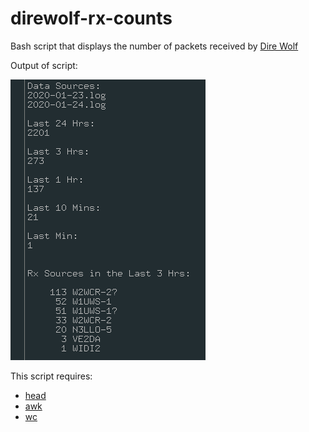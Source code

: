 # direwolf-rx-counts
Bash script that displays the number of packets received by [Dire Wolf](https://github.com/wb2osz/direwolf)

Output of script:

![output](./screenshot.png)

This script requires:
* [head](https://en.wikipedia.org/wiki/Head_(Unix))
* [awk](https://en.wikipedia.org/wiki/AWK)
* [wc](https://en.wikipedia.org/wiki/Wc_(Unix))
